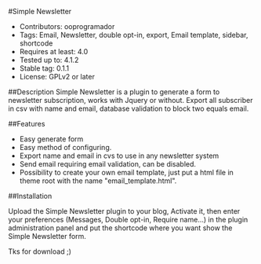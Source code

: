 #Simple Newsletter
* Contributors: ooprogramador
* Tags: Email, Newsletter, double opt-in, export, Email template, sidebar, shortcode
* Requires at least: 4.0
* Tested up to: 4.1.2
* Stable tag: 0.1.1
* License: GPLv2 or later

##Description
Simple Newsletter is a plugin to generate a form to newsletter subscription, works with Jquery or without.
Export all subscriber in csv with name and email, database validation to block two equals email.

##Features

* Easy generate form
* Easy method of configuring.
* Export name and email in cvs to use in any newsletter system
* Send email requiring email validation, can be disabled.
* Possibility to create your own email template, just put a html file in theme root with the name "email_template.html".

##Installation

Upload the Simple Newsletter plugin to your blog, Activate it, then enter your preferences (Messages, Double opt-in, Require name...) in the plugin administration panel and put the shortcode where you want show the Simple Newsletter form.

Tks for download ;)